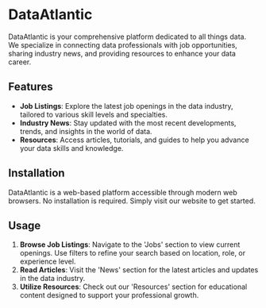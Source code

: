 # DataAtlantic

DataAtlantic is your comprehensive platform dedicated to all things data. We specialize in connecting data professionals with job opportunities, sharing industry news, and providing resources to enhance your data career.

## Features

- **Job Listings**: Explore the latest job openings in the data industry, tailored to various skill levels and specialties.
- **Industry News**: Stay updated with the most recent developments, trends, and insights in the world of data.
- **Resources**: Access articles, tutorials, and guides to help you advance your data skills and knowledge.

## Installation

DataAtlantic is a web-based platform accessible through modern web browsers. No installation is required. Simply visit our website to get started.

## Usage

1. **Browse Job Listings**: Navigate to the 'Jobs' section to view current openings. Use filters to refine your search based on location, role, or experience level.
2. **Read Articles**: Visit the 'News' section for the latest articles and updates in the data industry.
3. **Utilize Resources**: Check out our 'Resources' section for educational content designed to support your professional growth.






